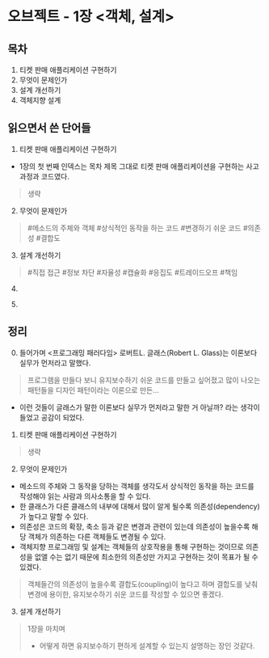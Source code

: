 # 오브젝트 - 1장 <객체, 설계>

## 목차
1. 티켓 판매 애플리케이션 구현하기
2. 무엇이 문제인가
3. 설계 개선하기
4. 객체지향 설계

## 읽으면서 쓴 단어들
1. 티켓 판매 애플리케이션 구현하기
- 1장의 첫 번째 인덱스는 목차 제목 그대로 티켓 판매 애플리케이션을 구현하는 사고 과정과 코드였다.
> 생략

2. 무엇이 문제인가 
> #메소드의 주체와 객체 #상식적인 동작을 하는 코드 #변경하기 쉬운 코드 #의존성 #결합도

3. 설계 개선하기
> #직접 접근 #정보 차단 #자율성 #캡슐화 #응집도 #트레이드오프 #책임

4.
>

5.
>



## 정리
0. 들어가며 <프로그래밍 패러다임>
로버트L. 글래스(Robert L. Glass)는 이론보다 실무가 먼저라고 말했다.
> 프로그램을 만들다 보니 유지보수하기 쉬운 코드를 만들고 싶어졌고 많이 나오는 패턴들을 디자인 패턴이라는 이론으로 만든...
- 이런 것들이 글래스가 말한 이론보다 실무가 먼저라고 말한 거 아닐까? 라는 생각이 들었고 공감이 되었다.

1. 티켓 판매 애플리케이션 구현하기
> 생략

2. 무엇이 문제인가
- 메소드의 주체와 그 동작을 당하는 객체를 생각도서 상식적인 동작을 하는 코드를 작성해야 읽는 사람과 의사소통을 할 수 있다.
- 한 클래스가 다른 클래스의 내부에 대해서 많이 알게 될수록 의존성(dependency)가 높다고 말할 수 있다.
- 의존성은 코드의 확장, 축소 등과 같은 변경과 관련이 있는데 의존성이 높을수록 해당 객체가 의존하는 다른 객체들도 변경될 수 있다.
- 객체지향 프로그래밍 및 설계는 객체들의 상호작용을 통해 구현하는 것이므로 의존성을 없앨 수는 없기 때문에 최소한의 의존성만 가지고 구현하는 것이 목표가 될 수 있겠다.
> 객체들간의 의존성이 높을수록 결합도(coupling)이 높다고 하며 결합도를 낮춰 변경에 용이한, 유지보수하기 쉬운 코드를 작성할 수 있으면 좋겠다.

3. 설계 개선하기




> 1장을 마치며
> - 어떻게 하면 유지보수하기 편하게 설계할 수 있는지 설명하는 장인 것같다.
